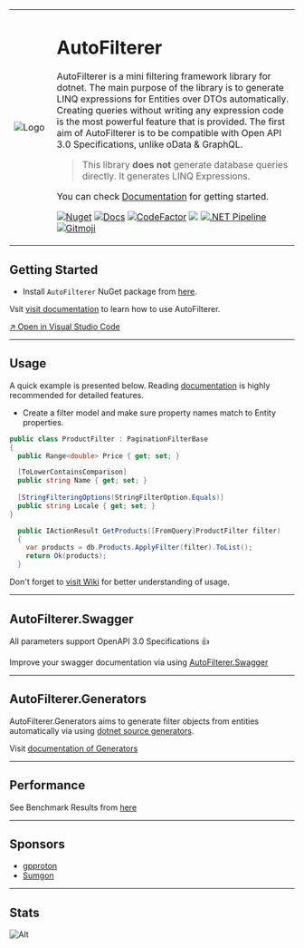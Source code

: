 <table>
<tr>
<td width="15%">

 ![Logo](https://github.com/enisn/AutoFilterer/blob/master/art/auto_filterer_icon.png?raw=true) 

</td>
<td>

 # AutoFilterer

AutoFilterer is a mini filtering framework library for dotnet.
The main purpose of the library is to generate LINQ expressions for Entities over DTOs automatically. Creating queries without writing any expression code is the most powerful feature that is provided. The first aim of AutoFilterer is to be compatible with Open API 3.0 Specifications, unlike oData & GraphQL.

> This library **does not** generate database queries directly. It generates LINQ Expressions.

You can check [Documentation](https://enisn-projects.io/docs/en/AutoFilterer/) for getting started.

[![Nuget](https://img.shields.io/nuget/v/AutoFilterer?logo=nuget)](https://www.nuget.org/packages/AutoFilterer/)
[![Docs](https://img.shields.io/badge/Visit-Docs-orange)](https://enisn-projects.io/docs/en/AutoFilterer/)
[![CodeFactor](https://www.codefactor.io/repository/github/enisn/autofilterer/badge)](https://www.codefactor.io/repository/github/enisn/autofilterer)
<a href="https://codeclimate.com/github/enisn/AutoFilterer/maintainability"><img src="https://api.codeclimate.com/v1/badges/9d3ef7b380c4257c04fd/maintainability" /></a>
[![.NET Pipeline](https://github.com/enisn/AutoFilterer/actions/workflows/dotnetcore.yml/badge.svg)](https://github.com/enisn/AutoFilterer/actions/workflows/dotnetcore.yml)
<a href="https://gitmoji.carloscuesta.me">
  <img src="https://img.shields.io/badge/gitmoji-%20😜%20😍-FFDD67.svg?style=flat-square" alt="Gitmoji">
</a>
</td>
</tr>
</table>

## Getting Started

- Install `AutoFilterer` NuGet package from [here](https://www.nuget.org/packages/AutoFilterer/).

Vsit [visit documentation](https://enisn-projects.io/docs/en/AutoFilterer/) to learn how to use AutoFilterer.

[↗️ Open in Visual Studio Code](https://open.vscode.dev/enisn/AutoFilterer)
***

## Usage
A quick example is presented below. Reading [documentation](https://enisn-projects.io/docs/en/AutoFilterer/) is highly recommended for detailed features.

- Create a filter model and make sure property names match to Entity properties.

```csharp
public class ProductFilter : PaginationFilterBase
{
  public Range<double> Price { get; set; }

  [ToLowerContainsComparison]
  public string Name { get; set; }
  
  [StringFilteringOptions(StringFilterOption.Equals)]
  public string Locale { get; set; }
}
```

```csharp
  public IActionResult GetProducts([FromQuery]ProductFilter filter)
  {
    var products = db.Products.ApplyFilter(filter).ToList();
    return Ok(products);
  }
```

Don't forget to [visit Wiki](../../wiki) for better understanding of usage.

***

## AutoFilterer.Swagger
All parameters support OpenAPI 3.0 Specifications 👍

Improve your swagger documentation via using [AutoFilterer.Swagger](https://github.com/enisn/AutoFilterer/tree/master/src/AutoFilterer.Swagger)

***

## AutoFilterer.Generators
AutoFilterer.Generators aims to generate filter objects from entities automatically via using [dotnet source generators](https://devblogs.microsoft.com/dotnet/introducing-c-source-generators/). 

Visit [documentation of Generators](https://enisn-projects.io/docs/en/AutoFilterer/latest/generators/AutoFilterer-Generators)

---

## Performance

See Benchmark Results from [here](https://enisn-projects.io/docs/en/AutoFilterer/latest/Benchmark-Results)

---

## Sponsors

- [gpproton](https://github.com/gpproton)
- [Sumgon](https://github.com/Sumgon)

---

## Stats
![Alt](https://repobeats.axiom.co/api/embed/77652bec1cd20431b359e4c9042a0f343da5d252.svg "Repobeats analytics image")

